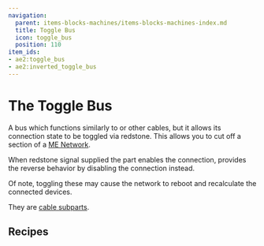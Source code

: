 ```yaml
---
navigation:
  parent: items-blocks-machines/items-blocks-machines-index.md
  title: Toggle Bus
  icon: toggle_bus
  position: 110
item_ids:
- ae2:toggle_bus
- ae2:inverted_toggle_bus
---
```


# The Toggle Bus

<GameScene zoom="8">
<ImportStructure src="../assets/assemblies/toggle_bus.snbt" />
<IsometricCamera yaw="195" pitch="30" />
</GameScene>

A bus which functions similarly to <ItemLink id="fluix_glass_cable" /> or other cables, but it
allows its connection state to be toggled via redstone. This allows you to cut
off a section of a [ME Network](../ae2-mechanics/me-network-connections.md).

When redstone signal supplied the part enables the connection, <ItemLink id="inverted_toggle_bus" /> provides the reverse
behavior by disabling the connection instead.

Of note, toggling these may cause the network to reboot and recalculate the connected devices.

They are [cable subparts](../ae2-mechanics/cable-subparts.md).

## Recipes

<RecipeFor id="toggle_bus" />

<RecipeFor id="inverted_toggle_bus" />
